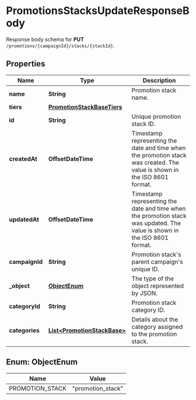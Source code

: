 

# PromotionsStacksUpdateResponseBody

Response body schema for **PUT** `/promotions/{campaignId}/stacks/{stackId}`.

## Properties

| Name | Type | Description |
|------------ | ------------- | ------------- |
|**name** | **String** | Promotion stack name. |
|**tiers** | [**PromotionStackBaseTiers**](PromotionStackBaseTiers.md) |  |
|**id** | **String** | Unique promotion stack ID. |
|**createdAt** | **OffsetDateTime** | Timestamp representing the date and time when the promotion stack was created. The value is shown in the ISO 8601 format. |
|**updatedAt** | **OffsetDateTime** | Timestamp representing the date and time when the promotion stack was updated. The value is shown in the ISO 8601 format. |
|**campaignId** | **String** | Promotion stack&#39;s parent campaign&#39;s unique ID. |
|**_object** | [**ObjectEnum**](#ObjectEnum) | The type of the object represented by JSON.  |
|**categoryId** | **String** | Promotion stack category ID. |
|**categories** | [**List&lt;PromotionStackBase&gt;**](PromotionStackBase.md) | Details about the category assigned to the promotion stack. |



## Enum: ObjectEnum

| Name | Value |
|---- | -----|
| PROMOTION_STACK | &quot;promotion_stack&quot; |



